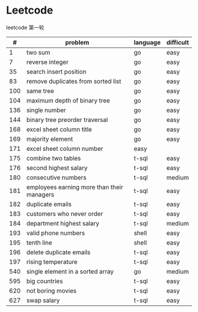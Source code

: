 # Leetcode 
leetcode 第一轮

|#|problem|language|difficult|
|-|-------|--------|---------|
|1|two sum|go|easy|
|7|reverse integer|go|easy|
|35|search insert position|go|easy|
|83|remove duplicates from sorted list|go|easy
|100|same tree|go|easy|
|104|maximum depth of binary tree|go|easy|
|136|single number|go|easy|
|144|binary tree preorder traversal|go|easy
|168|excel sheet column title|go|easy
|169|majority element|go|easy
|171|excel sheet column number|easy|
|175|combine two tables|t-sql|easy|
|176|second highest salary|t-sql|easy|
|180|consecutive numbers|t-sql|medium|
|181|employees earning more than their managers|t-sql|easy|
|182|duplicate emails|t-sql|easy|
|183|customers who never order|t-sql|easy|
|184|department highest salary|t-sql|medium|
|193|valid phone numbers|shell|easy|
|195|tenth line|shell|easy|
|196|delete duplicate emails|t-sql|easy|
|197|rising temperature|t-sql|easy|
|540|single element in a sorted array|go|medium|
|595|big countries|t-sql|easy|
|620|not boring movies|t-sql|easy|
|627|swap salary|t-sql|easy|









